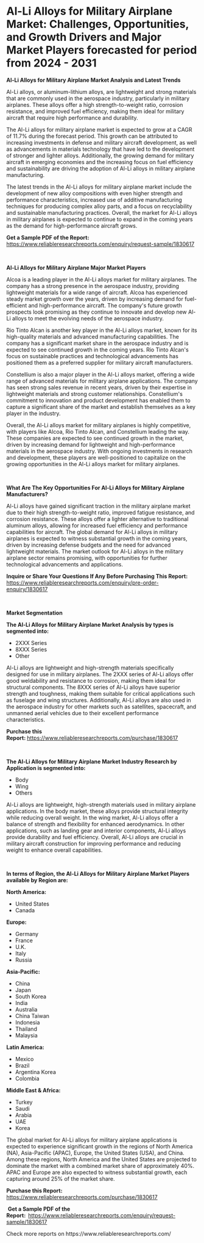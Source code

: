 <p><h1>Al-Li Alloys for Military Airplane Market: Challenges, Opportunities, and Growth Drivers and Major Market Players forecasted for period from 2024 - 2031</h1></p><p><strong>Al-Li Alloys for Military Airplane Market Analysis and Latest Trends</strong></p>
<p><p>Al-Li alloys, or aluminum-lithium alloys, are lightweight and strong materials that are commonly used in the aerospace industry, particularly in military airplanes. These alloys offer a high strength-to-weight ratio, corrosion resistance, and improved fuel efficiency, making them ideal for military aircraft that require high performance and durability.</p><p>The Al-Li alloys for military airplane market is expected to grow at a CAGR of 11.7% during the forecast period. This growth can be attributed to increasing investments in defense and military aircraft development, as well as advancements in materials technology that have led to the development of stronger and lighter alloys. Additionally, the growing demand for military aircraft in emerging economies and the increasing focus on fuel efficiency and sustainability are driving the adoption of Al-Li alloys in military airplane manufacturing.</p><p>The latest trends in the Al-Li alloys for military airplane market include the development of new alloy compositions with even higher strength and performance characteristics, increased use of additive manufacturing techniques for producing complex alloy parts, and a focus on recyclability and sustainable manufacturing practices. Overall, the market for Al-Li alloys in military airplanes is expected to continue to expand in the coming years as the demand for high-performance aircraft grows.</p></p>
<p><strong>Get a Sample PDF of the Report:&nbsp;</strong> <a href="https://www.reliableresearchreports.com/enquiry/request-sample/1830617">https://www.reliableresearchreports.com/enquiry/request-sample/1830617</a></p>
<p>&nbsp;</p>
<p><strong>Al-Li Alloys for Military Airplane Major Market Players</strong></p>
<p><p>Alcoa is a leading player in the Al-Li alloys market for military airplanes. The company has a strong presence in the aerospace industry, providing lightweight materials for a wide range of aircraft. Alcoa has experienced steady market growth over the years, driven by increasing demand for fuel-efficient and high-performance aircraft. The company's future growth prospects look promising as they continue to innovate and develop new Al-Li alloys to meet the evolving needs of the aerospace industry.</p><p>Rio Tinto Alcan is another key player in the Al-Li alloys market, known for its high-quality materials and advanced manufacturing capabilities. The company has a significant market share in the aerospace industry and is expected to see continued growth in the coming years. Rio Tinto Alcan's focus on sustainable practices and technological advancements has positioned them as a preferred supplier for military aircraft manufacturers.</p><p>Constellium is also a major player in the Al-Li alloys market, offering a wide range of advanced materials for military airplane applications. The company has seen strong sales revenue in recent years, driven by their expertise in lightweight materials and strong customer relationships. Constellium's commitment to innovation and product development has enabled them to capture a significant share of the market and establish themselves as a key player in the industry.</p><p>Overall, the Al-Li alloys market for military airplanes is highly competitive, with players like Alcoa, Rio Tinto Alcan, and Constellium leading the way. These companies are expected to see continued growth in the market, driven by increasing demand for lightweight and high-performance materials in the aerospace industry. With ongoing investments in research and development, these players are well-positioned to capitalize on the growing opportunities in the Al-Li alloys market for military airplanes.</p></p>
<p>&nbsp;</p>
<p><strong>What Are The Key Opportunities For Al-Li Alloys for Military Airplane Manufacturers?</strong></p>
<p><p>Al-Li alloys have gained significant traction in the military airplane market due to their high strength-to-weight ratio, improved fatigue resistance, and corrosion resistance. These alloys offer a lighter alternative to traditional aluminum alloys, allowing for increased fuel efficiency and performance capabilities for aircraft. The global demand for Al-Li alloys in military airplanes is expected to witness substantial growth in the coming years, driven by increasing defense budgets and the need for advanced lightweight materials. The market outlook for Al-Li alloys in the military airplane sector remains promising, with opportunities for further technological advancements and applications.</p></p>
<p><strong>Inquire or Share Your Questions If Any Before Purchasing This Report:</strong> <a href="https://www.reliableresearchreports.com/enquiry/pre-order-enquiry/1830617">https://www.reliableresearchreports.com/enquiry/pre-order-enquiry/1830617</a></p>
<p>&nbsp;</p>
<p><strong>Market Segmentation</strong></p>
<p><strong>The Al-Li Alloys for Military Airplane Market Analysis by types is segmented into:</strong></p>
<p><ul><li>2XXX Series</li><li>8XXX Series</li><li>Other</li></ul></p>
<p><p>Al-Li alloys are lightweight and high-strength materials specifically designed for use in military airplanes. The 2XXX series of Al-Li alloys offer good weldability and resistance to corrosion, making them ideal for structural components. The 8XXX series of Al-Li alloys have superior strength and toughness, making them suitable for critical applications such as fuselage and wing structures. Additionally, Al-Li alloys are also used in the aerospace industry for other markets such as satellites, spacecraft, and unmanned aerial vehicles due to their excellent performance characteristics.</p></p>
<p><strong>Purchase this Report:&nbsp;</strong><a href="https://www.reliableresearchreports.com/purchase/1830617">https://www.reliableresearchreports.com/purchase/1830617</a></p>
<p>&nbsp;</p>
<p><strong>The Al-Li Alloys for Military Airplane Market Industry Research by Application is segmented into:</strong></p>
<p><ul><li>Body</li><li>Wing</li><li>Others</li></ul></p>
<p><p>Al-Li alloys are lightweight, high-strength materials used in military airplane applications. In the body market, these alloys provide structural integrity while reducing overall weight. In the wing market, Al-Li alloys offer a balance of strength and flexibility for enhanced aerodynamics. In other applications, such as landing gear and interior components, Al-Li alloys provide durability and fuel efficiency. Overall, Al-Li alloys are crucial in military aircraft construction for improving performance and reducing weight to enhance overall capabilities.</p></p>
<p>&nbsp;</p>
<p><strong>In terms of Region, the Al-Li Alloys for Military Airplane Market Players available by Region are:</strong></p>
<p>
    <p> <strong> North America: </strong>
        <ul>
            <li>United States</li>
            <li>Canada</li>
        </ul>
        </p> 
    <p> <strong> Europe: </strong>
        <ul>
            <li>Germany</li>
            <li>France</li>
            <li>U.K.</li>
            <li>Italy</li>
            <li>Russia</li>
        </ul>
        </p> 
    <p> <strong> Asia-Pacific: </strong>
        <ul>
            <li>China</li>
            <li>Japan</li>
            <li>South Korea</li>
            <li>India</li>
            <li>Australia</li>
            <li>China Taiwan</li>
            <li>Indonesia</li>
            <li>Thailand</li>
            <li>Malaysia</li>
        </ul>
        </p> 
    <p> <strong> Latin America: </strong>
        <ul>
            <li>Mexico</li>
            <li>Brazil</li>
            <li>Argentina Korea</li>
            <li>Colombia</li>
        </ul>
        </p> 
    <p> <strong> Middle East & Africa: </strong>
        <ul>
            <li>Turkey</li>
            <li>Saudi</li>
            <li>Arabia</li>
            <li>UAE</li>
            <li>Korea</li>
        </ul>
    </p>
    </p>
<p><p>The global market for Al-Li alloys for military airplane applications is expected to experience significant growth in the regions of North America (NA), Asia-Pacific (APAC), Europe, the United States (USA), and China. Among these regions, North America and the United States are projected to dominate the market with a combined market share of approximately 40%. APAC and Europe are also expected to witness substantial growth, each capturing around 25% of the market share.</p></p>
<p><strong>Purchase this Report: </strong><a href="https://www.reliableresearchreports.com/purchase/1830617">https://www.reliableresearchreports.com/purchase/1830617</a></p>
<p>&nbsp;<strong>Get a Sample PDF of the Report:&nbsp;&nbsp;</strong><a href="https://www.reliableresearchreports.com/enquiry/request-sample/1830617">https://www.reliableresearchreports.com/enquiry/request-sample/1830617</a></p>
<p><strong></strong></p>
<p>Check more reports on https://www.reliableresearchreports.com/</p>